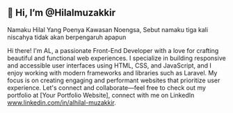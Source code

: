 ## 👋 Hi, I’m @Hilalmuzakkir

Namaku Hilal Yang Poenya Kawasan Noengsa, Sebut namaku tiga kali niscahya tidak akan berpengaruh apapun

<!---
Hilalmuzakkir/Hilalmuzakkir is a ✨ special ✨ repository because its `README.md` (this file) appears on your GitHub profile.
You can click the Preview link to take a look at your changes.
--->

Hi there! I'm AL, a passionate Front-End Developer with a love for crafting beautiful and functional web experiences. I specialize in building responsive and accessible user interfaces using HTML, CSS, and JavaScript, and I enjoy working with modern frameworks and libraries such as Laravel. My focus is on creating engaging and performant websites that prioritize user experience. Let's connect and collaborate—feel free to check out my portfolio at [Your Portfolio Website], connect with me on LinkedIn www.linkedin.com/in/alhilal-muzakkir.

